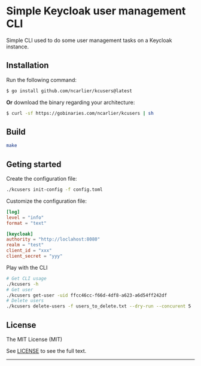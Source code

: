 # Simple Keycloak user management CLI

Simple CLI used to do some user management tasks on a Keycloak instance.

## Installation

Run the following command:

```bash
$ go install github.com/ncarlier/kcusers@latest
```

**Or** download the binary regarding your architecture:

```bash
$ curl -sf https://gobinaries.com/ncarlier/kcusers | sh
```

## Build

```bash
make
```

## Geting started

Create the configuration file:

```bash
./kcusers init-config -f config.toml
```

Customize the configuration file:

```toml
[log]
level = "info"
format = "text"

[keycloak]
authority = "http://loclahost:8080"
realm = "test"
client_id = "xxx"
client_secret = "yyy"
```

Play with the CLI

```bash
# Get CLI usage
./kcusers -h
# Get user
./kcusers get-user -uid ffcc46cc-f66d-4df8-a623-a6d54ff242df
# Delete users
./kcusers delete-users -f users_to_delete.txt --dry-run --concurent 5
```

## License

The MIT License (MIT)

See [LICENSE](./LICENSE) to see the full text.

---